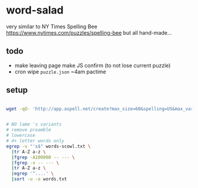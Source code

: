 # word-salad

very similar to NY Times Spelling Bee
https://www.nytimes.com/puzzles/spelling-bee
but all hand-made...

## todo
- make leaving page make JS confirm (to not lose current puzzle)
- cron wipe `puzzle.json` ~4am pactime

## setup
```bash

wget -qO- 'http://app.aspell.net/create?max_size=60&spelling=US&max_variant=0&diacritic=strip&download=wordlist&encoding=utf-8&format=inline' >| words-scowl.txt


# NO lame 's variants
# remove preamble
# lowercase
# 4+ letter words only
egrep -v "'s$" words-scowl.txt \
  |tr A-Z a-z \
  |fgrep -A100000 -- --- \
  |fgrep -v -- --- \
  |tr A-Z a-z \
  |egrep '^....' \
  |sort -u -o words.txt

```